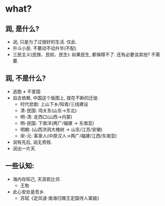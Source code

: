 
# what?


## 润, 是什么?

- 润, 只是为了过很好的生活. 仅此.
- 升斗小民. 不要动不动升华(不配).
- 三民主义(民族、民权、民生): 如果民生, 都保障不了. 还有必要谈其他? 不需要.



## 润, 不是什么?


- 逃跑 ≠ 不爱国
- 自古依赖, 中国这个版图上, 就在不断的迁徙.
    - 时代悲剧: 上山下乡/知青/三线建设 
    - 清-民国: 闯关东(山东->东北)
    - 明-清: 走西口(山西->内蒙)
    - 明-民国: 下南洋(两广/福建 -> 东南亚)
    - 明朝: (山西洪洞大槐树 -> 山东/江苏/安徽)
    - 宋-元: 客家人(中原汉人->两广/福建/江西/东南亚)
- 润有先后, 润无贵贱.
- 润出一片天.


## 一些认知: 



- 海内存知己, 天涯若比邻.
    - 王勃 
- 此心安处是吾乡. 
    - 苏轼《定风波·南海归赠王定国侍人寓娘》





